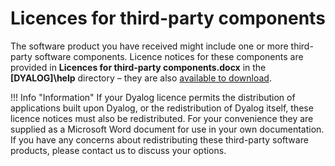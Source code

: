 <h1 class="heading"><span class="name">Licences for third-party components</span></h1>

The software product you have received might include one or more third-party software components. Licence notices for these components are provided in **Licences for third&#8209;party components.docx** in the **[DYALOG]\help** directory – they are also [available to download](../files/Licences%20for%20third-party%20components.docx).

!!! Info "Information"
    If your Dyalog licence permits the distribution of applications built upon Dyalog, or the redistribution of Dyalog itself, these licence notices must also be redistributed. For your convenience they are supplied as a Microsoft Word document for use in your own documentation. If you have any concerns about redistributing these third-party software products, please contact us to discuss your options.
